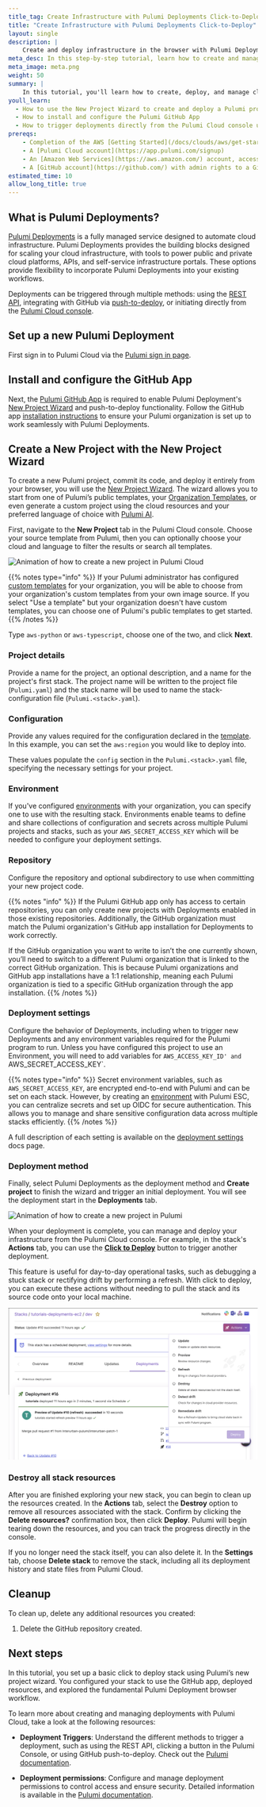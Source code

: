 ```yaml
---
title_tag: Create Infrastructure with Pulumi Deployments Click-to-Deploy | Learn Pulumi
title: "Create Infrastructure with Pulumi Deployments Click-to-Deploy"
layout: single
description: |
    Create and deploy infrastructure in the browser with Pulumi Deployments and the New Project Wizard.
meta_desc: In this step-by-step tutorial, learn how to create and manage cloud infrastructure using Pulumi Deployments, the New Project Wizard, and GitHub integration.
meta_image: meta.png
weight: 50
summary: |
    In this tutorial, you'll learn how to create, deploy, and manage cloud infrastructure using Pulumi Deployments with click-to-deploy. You'll start by using the New Project Wizard to set up and launch infrastructure from your browser, selecting a template to get started quickly.
youll_learn:
  - How to use the New Project Wizard to create and deploy a Pulumi project from your browser
  - How to install and configure the Pulumi GitHub App
  - How to trigger deployments directly from the Pulumi Cloud console using click-to-deploy
prereqs:
    - Completion of the AWS [Getting Started](/docs/clouds/aws/get-started/) guide or familiarity with the basics of the Pulumi workflow
    - A [Pulumi Cloud account](https://app.pulumi.com/signup)
    - An [Amazon Web Services](https://aws.amazon.com/) account, access key ID, and secret access key
    - A [GitHub account](https://github.com/) with admin rights to a Git repository or organization
estimated_time: 10
allow_long_title: true
---
```


## What is Pulumi Deployments?

[Pulumi Deployments](/docs/pulumi-cloud/deployments/) is a fully managed service designed to automate cloud infrastructure. Pulumi Deployments provides the building blocks designed for scaling your cloud infrastructure, with tools to power public and private cloud platforms, APIs, and self-service infrastructure portals. These options provide flexibility to incorporate Pulumi Deployments into your existing workflows.

Deployments can be triggered through multiple methods: using the [REST API](/docs/pulumi-cloud/deployments/reference/#deployments-rest-api), integrating with GitHub via [push-to-deploy](/docs/pulumi-cloud/deployments/reference/#github-app-installation), or initiating directly from the [Pulumi Cloud console](/docs/pulumi-cloud/deployments/reference/#pulumi-console).

## Set up a new Pulumi Deployment

First sign in to Pulumi Cloud via the [Pulumi sign in page](https://app.pulumi.com).

## Install and configure the GitHub App

Next, the [Pulumi GitHub App](/docs/using-pulumi/continuous-delivery/github-app/) is required to enable Pulumi Deployment's [New Project Wizard](/docs/pulumi-cloud/developer-portals/new-project-wizard/) and push-to-deploy functionality. Follow the GitHub app [installation instructions](/docs/pulumi-cloud/deployments/reference/#github-app-installation) to ensure your Pulumi organization is set up to work seamlessly with Pulumi Deployments.

## Create a New Project with the New Project Wizard

To create a new Pulumi project, commit its code, and deploy it entirely from your browser, you will use the [New Project Wizard](/docs/pulumi-cloud/developer-portals/new-project-wizard/). The wizard allows you to start from one of Pulumi’s public templates, your [Organization Templates](/docs/pulumi-cloud/developer-portals/templates), or even generate a custom project using the cloud resources and your preferred language of choice with [Pulumi AI](/ai).

First, navigate to the **New Project** tab in the Pulumi Cloud console. Choose your source template from Pulumi, then you can optionally choose your cloud and language to filter the results or search all templates.

![Animation of how to create a new project in Pulumi Cloud](./pulumi-create-new-project.gif)

{{% notes type="info" %}}
If your Pulumi administrator has configured [custom templates](/docs/pulumi-cloud/developer-portals/templates) for your organization, you will be able to choose from your organization's custom templates from your own image source.
If you select "Use a template" but your organization doesn't have custom templates, you can choose one of Pulumi's public templates to get started.
{{% /notes %}}

Type `aws-python` or `aws-typescript`, choose one of the two, and click **Next**.

### Project details

Provide a name for the project, an optional description, and a name for the project's first stack. The project name will be written to the project file (`Pulumi.yaml`) and the stack name will be used to name the stack-configuration file (`Pulumi.<stack>.yaml`).

### Configuration

Provide any values required for the configuration declared in the [template](/docs/pulumi-cloud/developer-portals/templates). In this example, you can set the `aws:region` you would like to deploy into.

These values populate the `config` section in the `Pulumi.<stack>.yaml` file, specifying the necessary settings for your project.

### Environment

If you've configured [environments](/docs/pulumi-cloud/esc) with your organization, you can specify one to use with the resulting stack. Environments enable teams to define and share collections of configuration and secrets across multiple Pulumi projects and stacks, such as your `AWS_SECRET_ACCESS_KEY` which will be needed to configure your deployment settings.

### Repository

Configure the repository and optional subdirectory to use when committing your new project code.

{{% notes "info" %}}
If the Pulumi GitHub app only has access to certain repositories, you can only create new projects with Deployments enabled in those existing repositories. Additionally, the GitHub organization must match the Pulumi organization's GitHub app installation for Deployments to work correctly.

If the GitHub organization you want to write to isn’t the one currently shown, you’ll need to switch to a different Pulumi organization that is linked to the correct GitHub organization. This is because Pulumi organizations and GitHub app installations have a 1:1 relationship, meaning each Pulumi organization is tied to a specific GitHub organization through the app installation.
{{% /notes %}}

### Deployment settings

Configure the behavior of Deployments, including when to trigger new Deployments and any environment variables required for the Pulumi program to run. Unless you have configured this project to use an Environment, you will need to add variables for `AWS_ACCESS_KEY_ID' and `AWS_SECRET_ACCESS_KEY`.

{{% notes type="info" %}}
Secret environment variables, such as `AWS_SECRET_ACCESS_KEY`, are encrypted end-to-end with Pulumi and can be set on each stack. However, by creating an [environment](/docs/pulumi-cloud/esc) with Pulumi ESC, you can centralize secrets and set up OIDC for secure authentication. This allows you to manage and share sensitive configuration data across multiple stacks efficiently.
{{% /notes %}}

A full description of each setting is available on the [deployment settings](/docs/pulumi-cloud/deployments/reference/#deployment-settings) docs page.

### Deployment method

Finally, select Pulumi Deployments as the deployment method and **Create project** to finish the wizard and trigger an initial deployment. You will see the deployment start in the **Deployments** tab.

![Animation of how to create a new project in Pulumi](./pulumi-new-project-wizard.gif)

When your deployment is complete, you can manage and deploy your infrastructure from the Pulumi Cloud console. For example, in the stack's **Actions** tab, you can use the **[Click to Deploy](https://www.pulumi.com/docs/pulumi-cloud/deployments/reference/#click-to-deploy)** button to trigger another deployment.

This feature is useful for day-to-day operational tasks, such as debugging a stuck stack or rectifying drift by performing a refresh. With click to deploy, you can execute these actions without needing to pull the stack and its source code onto your local machine.

![Image of the Pulumi cloud console actions](./pulumi-cloud-actions.png)

### Destroy all stack resources

After you are finished exploring your new stack, you can begin to clean up the resources created. In the **Actions** tab, select the **Destroy** option to remove all resources associated with the stack. Confirm by clicking the **Delete resources?** confirmation box, then click **Deploy**. Pulumi will begin tearing down the resources, and you can track the progress directly in the console.

If you no longer need the stack itself, you can also delete it. In the **Settings** tab, choose **Delete stack** to remove the stack, including all its deployment history and state files from Pulumi Cloud.

## Cleanup

To clean up, delete any additional resources you created:

1. Delete the GitHub repository created.

## Next steps

In this tutorial, you set up a basic click to deploy stack using Pulumi’s new project wizard. You configured your stack to use the GitHub app, deployed resources, and explored the fundamental Pulumi Deployment browser workflow.

To learn more about creating and managing deployments with Pulumi Cloud, take a look at the following resources:

- **Deployment Triggers**: Understand the different methods to trigger a deployment, such as using the REST API, clicking a button in the Pulumi Console, or using GitHub push-to-deploy. Check out the [Pulumi documentation](https://www.pulumi.com/docs/pulumi-cloud/deployments/reference/#deployment-triggers).

- **Deployment permissions**: Configure and manage deployment permissions to control access and ensure security. Detailed information is available in the [Pulumi documentation](https://www.pulumi.com/docs/pulumi-cloud/deployments/reference/#deployment-permissions).
